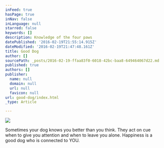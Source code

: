 ```yaml
---
inFeed: true
hasPage: true
inNav: false
inLanguage: null
starred: false
keywords: []
description: Knowledge of the four paws
datePublished: '2016-02-19T21:55:14.915Z'
dateModified: '2016-02-19T21:47:48.161Z'
title: Good Dog
author: []
sourcePath: _posts/2016-02-19-ffaa83f0-6018-42bc-baa8-649464067d22.md
published: true
authors: []
publisher:
  name: null
  domain: null
  url: null
  favicon: null
url: good-dog/index.html
_type: Article

---
```

![](https://the-grid-user-content.s3-us-west-2.amazonaws.com/2e49fb40-74c1-4327-86ab-47f0c0b2315f.png)

Sometimes your dog knows you better than you think. They act on cue when to give you attention and when to leave you alone. Happiness is a good dog who is connected to YOU.